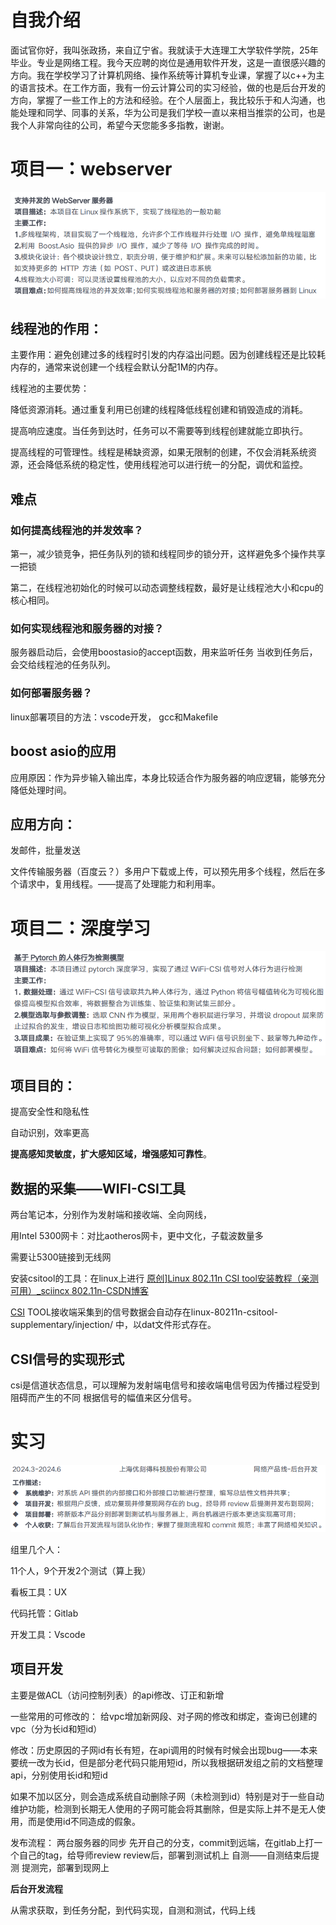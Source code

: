 # 自我介绍
面试官你好，我叫张政扬，来自辽宁省。我就读于大连理工大学软件学院，25年毕业。专业是网络工程。我今天应聘的岗位是通用软件开发，这是一直很感兴趣的方向。我在学校学习了计算机网络、操作系统等计算机专业课，掌握了以c++为主的语言技术。在工作方面，我有一份云计算公司的实习经验，做的也是后台开发的方向，掌握了一些工作上的方法和经验。在个人层面上，我比较乐于和人沟通，也能处理和同学、同事的关系，华为公司是我们学校一直以来相当推崇的公司，也是我个人非常向往的公司，希望今天您能多多指教，谢谢。
# 项目一：webserver

![tmp96B4](.\graph\tmp9603.png)

## 线程池的作用：

主要作用：避免创建过多的线程时引发的内存溢出问题。因为创建线程还是比较耗内存的，通常来说创建一个线程会默认分配1M的内存。

线程池的主要优势：

降低资源消耗。通过重复利用已创建的线程降低线程创建和销毁造成的消耗。

提高响应速度。当任务到达时，任务可以不需要等到线程创建就能立即执行。

提高线程的可管理性。线程是稀缺资源，如果无限制的创建，不仅会消耗系统资源，还会降低系统的稳定性，使用线程池可以进行统一的分配，调优和监控。
## 难点
### 如何提高线程池的并发效率？
第一，减少锁竞争，把任务队列的锁和线程同步的锁分开，这样避免多个操作共享一把锁

第二，在线程池初始化的时候可以动态调整线程数，最好是让线程池大小和cpu的核心相同。
### 如何实现线程池和服务器的对接？

服务器启动后，会使用boostasio的accept函数，用来监听任务
当收到任务后，会交给线程池的任务队列。
### 如何部署服务器？
linux部署项目的方法：vscode开发， gcc和Makefile
## boost asio的应用
应用原因：作为异步输入输出库，本身比较适合作为服务器的响应逻辑，能够充分降低处理时间。

## 应用方向：

发邮件，批量发送

文件传输服务器（百度云？）多用户下载或上传，可以预先用多个线程，然后在多个请求中，复用线程。——提高了处理能力和利用率。

# 项目二：深度学习

![tmpDC01](.\graph\tmpDC01.png)

## 项目目的：

提高安全性和隐私性

自动识别，效率更高

**提高感知灵敏度，扩大感知区域，增强感知可靠性**。

## 数据的采集——WIFI-CSI工具

两台笔记本，分别作为发射端和接收端、全向网线，

用Intel 5300网卡：对比aotheros网卡，更中文化，子载波数量多

需要让5300链接到无线网

安装csitool的工具：在linux上进行 [原创\]Linux 802.11n CSI tool安装教程（亲测可用）_sciincx 802.11n-CSDN博客](https://blog.csdn.net/u014645508/article/details/81359409#comments_22229145)

[CSI](https://so.csdn.net/so/search?q=CSI&spm=1001.2101.3001.7020) TOOL接收端采集到的信号数据会自动存在linux-80211n-csitool-supplementary/injection/ 中，以dat文件形式存在。
## CSI信号的实现形式
csi是信道状态信息，可以理解为发射端电信号和接收端电信号因为传播过程受到阻碍而产生的不同
根据信号的幅值来区分信号。
# 实习

![Quicker_20240813_163424](.\graph\Quicker_20240813_163424.png)

组里几个人：

11个人，9个开发2个测试（算上我）

看板工具：UX

代码托管：Gitlab

开发工具：Vscode
## 项目开发
主要是做ACL（访问控制列表）的api修改、订正和新增

一些常用的可修改的：
给vpc增加新网段、对子网的修改和绑定，查询已创建的vpc（分为长id和短id）

修改：历史原因的子网id有长有短，在api调用的时候有时候会出现bug——本来要统一改为长id，但是部分老代码只能用短id，所以我根据研发组之前的文档整理api，分别使用长id和短id

如果不加以区分，则会造成系统自动删除子网（未检测到id）特别是对于一些自动维护功能，检测到长期无人使用的子网可能会将其删除，但是实际上并不是无人使用，而是使用id不同造成的假象。

发布流程：
两台服务器的同步
先开自己的分支，commit到远端，在gitlab上打一个自己的tag，给导师review
review后，部署到测试机上
自测——自测结束后提测
提测完，部署到现网上

**后台开发流程**

从需求获取，到任务分配，到代码实现，自测和测试，代码上线